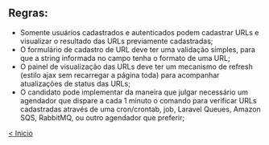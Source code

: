 ## Regras:
* Somente usuários cadastrados e autenticados podem cadastrar URLs e visualizar o resultado das URLs previamente cadastradas;
* O formulário de cadastro de URL deve ter uma validação simples, para que a string informada no campo tenha o formato de uma URL;
* O painel de visualização das URLs deve ter um mecanismo de refresh (estilo ajax sem recarregar a página toda) para acompanhar atualizações de status das URLs;
* O candidato pode implementar da maneira que julgar necessário um agendador que dispare a cada 1 minuto o comando para verificar URLs cadastradas através de uma cron/crontab, job, Laravel Queues, Amazon SQS, RabbitMQ, ou outro agendador que preferir;

[< Inicio](../../README.md)
